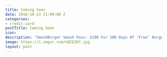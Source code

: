 ```yaml
---
title: Coming Soon
date: 2018-10-23 21:09:00 Z
categories:
- credit-card
postTitle: Coming Soon
icon: 
description: 'SmashBurger Smash Pass: $100 For 100 Days Of ‘Free’ Burgers & Salads'
image: https://i.imgur.com/oQCE2Kf.jpg
layout: post
---
```


